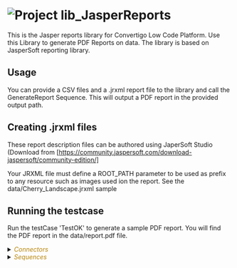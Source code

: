 
# ![](https://github.com/convertigo/convertigo/blob/develop/engine/src/com/twinsoft/convertigo/beans/core/images/project_color_16x16.png?raw=true "Project") lib_JasperReports

This is the Jasper reports library for Convertigo Low Code Platform. Use this Library to generate PDF Reports  on data. The library is based on JasperSoft reporting library.

## Usage

You can provide a CSV files and a .jrxml report file to the library and call the GenerateReport Sequence. This will output a PDF report in the provided output path.

## Creating .jrxml files

These report description files can be authored using JaperSoft Studio (Download from [https://community.jaspersoft.com/download-jaspersoft/community-edition/] 

Your JRXML file must define a ROOT_PATH parameter to be used as prefix to any resource such as images used ion the report. See the data/Cherry_Landscape.jrxml sample

## Running the testcase

Run the testCase 'TestOK' to generate a sample PDF report. You will find the PDF report in the data/report.pdf file.

<details><summary><span style="color:DarkGoldenRod"><i>Connectors</i></span></summary><blockquote><p>


## ![](https://github.com/convertigo/convertigo/blob/develop/engine/src/com/twinsoft/convertigo/beans/connectors/images/sqlconnector_color_16x16.png?raw=true "SqlConnector") void

void connector, replace or don't use it

<details><summary><span style="color:DarkGoldenRod"><i>Transactions</i></span></summary><blockquote><p>


### ![](https://github.com/convertigo/convertigo/blob/develop/engine/src/com/twinsoft/convertigo/beans/transactions/images/sqltransaction_color_16x16.png?raw=true "SqlTransaction") void

does nothing
</p></blockquote></details>
</p></blockquote></details>

<details><summary><span style="color:DarkGoldenRod"><i>Sequences</i></span></summary><blockquote><p>


<details><summary><b>AutoInit</b> : Initialize the lib on Linux systems and install needed dependencies</summary><blockquote><p>


## ![](https://github.com/convertigo/convertigo/blob/develop/engine/src/com/twinsoft/convertigo/beans/sequences/images/genericsequence_color_16x16.png?raw=true "GenericSequence") AutoInit

Initialize the lib on Linux systems and install needed dependencies
</p></blockquote></details>

<details><summary><b>GenerateReport</b> : Generate a PDF report given a CSV file and a JRXML report file</summary><blockquote><p>


## ![](https://github.com/convertigo/convertigo/blob/develop/engine/src/com/twinsoft/convertigo/beans/sequences/images/genericsequence_color_16x16.png?raw=true "GenericSequence") GenerateReport

Generate a PDF report given a CSV file and a JRXML report file

<span style="color:DarkGoldenRod">Variables</span>

<table>
<tr>
<th>
name
</th>
<th>
comment
</th>
</tr>
<tr>
<td>
<img src="https://github.com/convertigo/convertigo/blob/develop/engine/src/com/twinsoft/convertigo/beans/variables/images/variable_color_16x16.png?raw=true "  alt="RequestableVariable" >&nbsp;csvFileName
</td>
<td>
The CSV file name relative to the project's root
</td>
</tr>
<tr>
<td>
<img src="https://github.com/convertigo/convertigo/blob/develop/engine/src/com/twinsoft/convertigo/beans/variables/images/variable_color_16x16.png?raw=true "  alt="RequestableVariable" >&nbsp;jrxmlFileName
</td>
<td>
The JRXML file relative to the project's root
</td>
</tr>
<tr>
<td>
<img src="https://github.com/convertigo/convertigo/blob/develop/engine/src/com/twinsoft/convertigo/beans/variables/images/variable_color_16x16.png?raw=true "  alt="RequestableVariable" >&nbsp;pdfFileName
</td>
<td>
The output PDF file relative to the projects's root
</td>
</tr>
</table>

</p></blockquote></details>
</p></blockquote></details>
